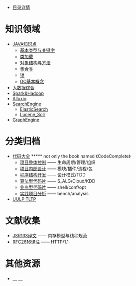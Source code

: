 * [目录详情](SUMMARY.md)

# 知识领域
* [JAVA知识点](lang/javaBasic.md)
   * [基本类型与关键字](lang/javaBasic/typeKeywords.md)
   * [类加载](lang/javaBasic/clazzLoader.md)
   * [对象结构与方法](lang/javaBasic/inObjects.md)
   * [集合类](lang/javaBasic/collections.md)
   * [锁](lang/javaBasic/locker.md)
   * [GC基本概念](lang/javaBasic/JVM_GC.md)
* [大数据综合](cloud/bigdata.md)
* [Spark&Hadoop](cloud/Spark_Hadoop.md)
* [Alluxio](cloud/Alluxio.md)
* [SearchEngine](SE/all.md)
    * [ElasticSearch](SE/ElastisSearch.md)
    * [Lucene_Solr](SE/LuceneSlor.md)
* [GraphEngine](GE/all.md)

  
# 分类归档
* [代码大全](codecomplete/KeyContent.md)   ***** not only the book named 《CodeComplete》
    * [项目整体控制](codecomplete/s1.md) —— 生命周期/管理/组织
    * [项目内部设计](codecomplete/s2.md) —— 模块/插件/流程/包
    * [程序结构开发](codecomplete/s3.md) —— 设计模式/TDD
    * [算法型代码片](codecomplete/s4.md) —— S_ALG/Cloud/KDD
    * [业务型代码片](codecomplete/s5.md) —— shell/conf/opt
    * [实践项目分析](codecomplete/s6.md) —— bench/analysis
* [UULP TLTP](Linux/linux.md)    
    
# 文献收集
* [JSR133译文](doc/jsr133.md) —— 内存模型与线程规范
* [RFC2616译注](doc/rfc2616.md) —— HTTP/1.1


# 其他资源
* [　](lang/javaBasic/JVM_RAM.md)  [　](lang/javaBasic/JVMStartup.md)
